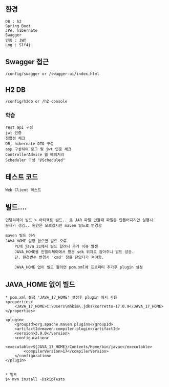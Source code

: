 # 


## 환경
    DB : h2
    Spring Boot
    JPA, hibernate
    Swagger
    인증 : JWT
    Log : Slf4j

## Swagger 접근
    /config/swagger or /swagger-ui/index.html

## H2 DB
    /config/h2db or /h2-console
    
    


### 학습
    rest api 구성
    jwt 인증
    정합성 체크
    DB, hibernate DTO 구성
    aop 구성하여 로그 및 jwt 인증 체크
    ControllerAdvice 웹 예외처리
    Scheduler 구성 "@Scheduled"
    
## 테스트 코드
    Web Client 테스트


## 빌드....
    인텔리제이 빌드 > 아티팩트 빌드.. 로 JAR 파일 만들때 파일은 만들어지지만 실행시.
    문제가 생김.. 원인은 모르겠지만 maven 빌드로 변경함
    
    maven 빌드 이슈
    JAVA_HOME 설정 없으면 빌드 오류.
        PC에 java 21에서 빌드 할려니 추가 이슈 발생
        JAVA_HOME을 인텔리제이에서 받은 sdk 위치로 잡아주니 빌드 성공.
        단. 환경변수 변경시 'cmd' 창을 닫았다가 켜야함.

        JAVA_HOME 없이 빌드 할려면 pom.xml에 프로퍼티 추가후 plugin 설정

## JAVA_HOME 없이 빌드
    * pom.xml 설정 'JAVA_17_HOME' 설정후 plugin 에서 사용
    <properties>
        <JAVA_17_HOME>C:\Users\mhkim\.jdks\corretto-17.0.9</JAVA_17_HOME>
    </properties>

    <plugin>
        <groupId>org.apache.maven.plugins</groupId>
        <artifactId>maven-compiler-plugin</artifactId>
        <version>3.9.0</version>
        <configuration>
            <executable>${JAVA_17_HOME}/Contents/Home/bin/javac</executable>
            <compilerVersion>17</compilerVersion>
        </configuration>
    </plugin>
    

    * 빌드
    $> mvn install -DskipTests